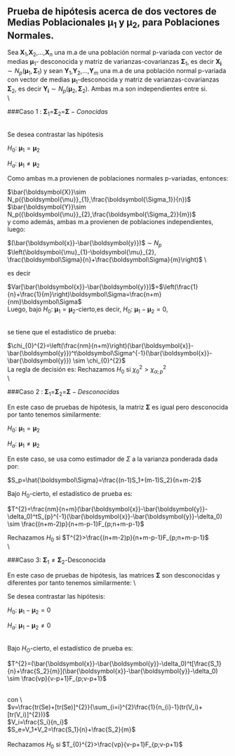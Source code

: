 ## Prueba de hipótesis acerca de dos vectores de Medias Poblacionales $\boldsymbol\mu_1$ y $\boldsymbol\mu_2$, para Poblaciones Normales.

Sea ${\boldsymbol{X}}_{1}$,${\boldsymbol{X}}_{2}$,...,${\boldsymbol{X}}_{n}$ una m.a de una población normal p-variada con vector de medias ${\boldsymbol{\mu}}_{1}$- desconocida y matriz de varianzas-covarianzas ${\boldsymbol{\Sigma}}_{1}$, es decir $\boldsymbol{X_i}\sim N_p(\boldsymbol\mu_1, \boldsymbol\Sigma_1)$ y sean ${\boldsymbol{Y}}_{1}$,${\boldsymbol{Y}}_{2}$,...,${\boldsymbol{Y}}_{m}$ una m.a de una población normal p-variada con vector de medias ${\boldsymbol{\mu}}_{1}$-desconocida y matriz de varianzas-covarianzas ${\boldsymbol{\Sigma}}_{2}$, es decir $\boldsymbol{Y_i}\sim N_p(\boldsymbol\mu_2, \boldsymbol\Sigma_2)$. Ambas m.a son independientes entre si.
\
\


###Caso 1 : ${\boldsymbol{\Sigma}}_{1}$=${\boldsymbol{\Sigma}}_{2}$=${\boldsymbol{\Sigma}}-Conocidas$

\
Se desea contrastar las hipótesis

${H}_{0}$: ${\boldsymbol{\mu}}_{1}={\boldsymbol{\mu}}_{2}$

${H}_{a}$: ${\boldsymbol{\mu}}_{1}\neq{\boldsymbol{\mu}}_{2}$

Como ambas m.a provienen de poblaciones normales p-variadas, entonces:

$\bar{\boldsymbol{X}}\sim N_p({\boldsymbol{\mu}}_{1},\frac{\boldsymbol{\Sigma_1}}{n})$
\
$\bar{\boldsymbol{Y}}\sim N_p({\boldsymbol{\mu}}_{2},\frac{\boldsymbol{\Sigma_2}}{m})$
\
y como además, ambas m.a provienen de poblaciones independientes, luego:

$(\bar{\boldsymbol{x}}-\bar{\boldsymbol{y}})$ $\sim$ ${N}_{p}$  $\left(\boldsymbol{\mu}_{1}-\boldsymbol{\mu}_{2}, \frac{\boldsymbol\Sigma}{n}+\frac{\boldsymbol\Sigma}{m}\right)$
\

es decir

$Var[\bar{\boldsymbol{x}}-\bar{\boldsymbol{y}}]$=$\left(\frac{1}{n}+\frac{1}{m}\right)\boldsymbol\Sigma=\frac{n+m}{nm}\boldsymbol\Sigma$
\
Luego, bajo ${H}_{0}$: ${\boldsymbol{\mu}}_{1}={\boldsymbol{\mu}}_{2}$-cierto,es decir, ${H}_{0}$: ${\boldsymbol{\mu}}_{1}- {\boldsymbol{\mu}}_{2}=0$, 

\
se tiene que el estadístico de prueba:

$\chi_{0}^{2}=\left(\frac{nm}{n+m}\right)(\bar{\boldsymbol{x}}-\bar{\boldsymbol{y}})^t\boldsymbol\Sigma^{-1}(\bar{\boldsymbol{x}}-\bar{\boldsymbol{y}}) \sim \chi_{0}^{2}$
\
La regla de decisión es: Rechazamos $H_0$ si $\chi_{0}^{2}>\chi_{\alpha;p}^{2}$
\
\


###Caso 2 : ${\boldsymbol{\Sigma}}_{1}$=${\boldsymbol{\Sigma}}_{2}$=${\boldsymbol{\Sigma}}-Desconocidas$

En este caso de pruebas de hipótesis, la matriz ${\boldsymbol{\Sigma}}$ es igual pero desconocida por tanto tenemos similarmente:

${H}_{0}$: ${\boldsymbol{\mu}}_{1}={\boldsymbol{\mu}}_{2}$

${H}_{a}$: ${\boldsymbol{\mu}}_{1}\neq{\boldsymbol{\mu}}_{2}$


En este caso, se usa como estimador de $\Sigma$ a la varianza ponderada dada por:

$S_p=\hat{\boldsymbol\Sigma}=\frac{(n-1)S_1+(m-1)S_2}{n+m-2}$


Bajo $H_0$-cierto, el estadístico de prueba es:


$T^{2}=\frac{nm}{n+m}(\bar{\boldsymbol{x}}-\bar{\boldsymbol{y}}-\delta_0)^tS_{p}^{-1}(\bar{\boldsymbol{x}}-\bar{\boldsymbol{y}}-\delta_0) \sim \frac{(n+m-2)p}{n+m-p-1}F_{p;n+m-p-1}$


Rechazamos $H_0$ si $T^{2}>\frac{(n+m-2)p}{n+m-p-1}F_{p;n+m-p-1}$	
\


###Caso 3: $\boldsymbol\Sigma_1\neq\boldsymbol\Sigma_2$-Desconocida

En este caso de pruebas de hipótesis, las matrices ${\boldsymbol{\Sigma}}$ son desconocidas y diferentes por tanto tenemos similarmente:
\

Se desea contrastar las hipótesis:

${H}_{0}$: ${\boldsymbol{\mu}}_{1}- {\boldsymbol{\mu}}_{2}= 0$

${H}_{a}$: ${\boldsymbol{\mu}}_{1}- {\boldsymbol{\mu}}_{2}\neq 0$

\
Bajo $H_O$-cierto, el estadístico de prueba es:

$T^{2}=(\bar{\boldsymbol{x}}-\bar{\boldsymbol{y}}-\delta_0)^t[\frac{S_1}{n}+\frac{S_2}{m}](\bar{\boldsymbol{x}}-\bar{\boldsymbol{y}}-\delta_0) \sim \frac{vp}{v-p+1}F_{p;v-p+1}$

\
con 
\	
$v=\frac{tr(Se)+[tr(Se)]^{2}}{\sum_{i=i}^{2}\frac{1}{n_{i}-1}(tr(V_i)+[tr(V_i)]^{2})}$
\
$V_i=\frac{S_i}{n_i}$
\
$S_e=V_1+V_2=\frac{S_1}{n}+\frac{S_2}{m}$
\
\
Rechazamos $H_0$ si $T_{0}^{2}>\frac{vp}{v-p+1}F_{p;v-p+1}$

